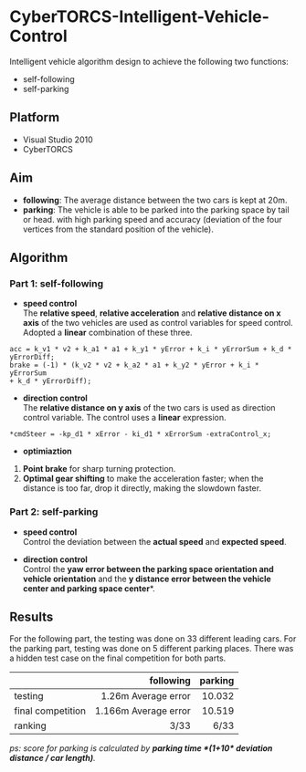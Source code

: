 # CyberTORCS-Intelligent-Vehicle-Control

Intelligent vehicle algorithm design to achieve the following two functions:
- self-following
- self-parking 

## Platform 
- Visual Studio 2010
- CyberTORCS  

## Aim
- **following**: The average distance between the two cars is kept at 20m.
- **parking**: The vehicle is able to be parked into the parking space by tail or head. with high parking speed and accuracy (deviation of the four vertices from the standard position of the vehicle). 


## Algorithm 
### Part 1: self-following
- **speed control**  
The **relative speed**, **relative acceleration** and **relative distance on x axis** of the two vehicles are used as control variables for speed control. Adopted a **linear** combination of these three.   

```
acc = k_v1 * v2 + k_a1 * a1 + k_y1 * yError + k_i * yErrorSum + k_d * yErrorDiff; 
brake = (-1) * (k_v2 * v2 + k_a2 * a1 + k_y2 * yError + k_i * yErrorSum 
+ k_d * yErrorDiff);
```  

- **direction control**  
The **relative distance on y axis** of the two cars is used as direction control variable. The control uses a **linear** expression.
```
*cmdSteer = -kp_d1 * xError - ki_d1 * xErrorSum -extraControl_x; 
```
- **optimiaztion** 
1.  **Point brake** for sharp turning protection. 
2.  **Optimal gear shifting** to make the acceleration faster; when the distance is too far, drop it directly, making the slowdown faster. 

### Part 2: self-parking

- **speed control**  
Control the deviation between the **actual speed** and **expected speed**. 

- **direction control**  
Control the **yaw error between the parking space orientation and vehicle orientation** and the **y distance error between the vehicle center and parking space center***.

## Results
For the following part, the testing was done on 33 different leading cars. For the parking part, testing was done on 5 different parking places. There was a hidden test case on the final competition for both parts.

|           | following    | parking  |
| --------  | -----:          |-----:    |
| testing   | 1.26m Average error     | 10.032 |  
| final competition | 1.166m Average error  | 10.519 |
| ranking        | 3/33      |   6/33     |

*ps: score for parking is calculated by **parking time \*(1+10\* deviation distance / car length)**.*






